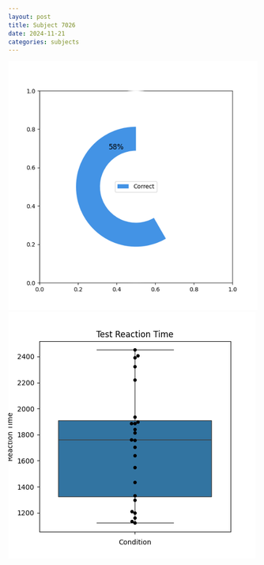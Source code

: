 ```yaml
---
layout: post
title: Subject 7026
date: 2024-11-21
categories: subjects
---
```


![](data/7026/run-9/7026_FN_acc_test.png)
![](data/7026/run-9/7026_FN_rt.png)
